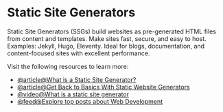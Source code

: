 # Static Site Generators

Static Site Generators (SSGs) build websites as pre-generated HTML files from content and templates. Make sites fast, secure, and easy to host. Examples: Jekyll, Hugo, Eleventy. Ideal for blogs, documentation, and content-focused sites with excellent performance.

Visit the following resources to learn more:

- [@article@What is a Static Site Generator?](https://www.cloudflare.com/learning/performance/static-site-generator/)
- [@article@Get Back to Basics With Static Website Generators](https://thenewstack.io/get-back-basics-static-website-generators/)
- [@video@What is a static site generator](https://www.youtube.com/watch?v=Qms4k6y7OgI)
- [@feed@Explore top posts about Web Development](https://app.daily.dev/tags/webdev?ref=roadmapsh)